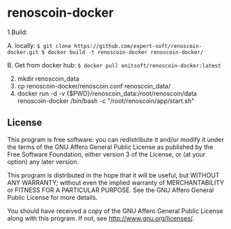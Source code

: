 # renoscoin-docker
1.Build:

  A. locally:
    ```
    $ git clone https://github.com/expert-soft/renoscoin-docker.git
    $ docker build -t renoscoin-docker renoscoin-docker/
    ```
    
  B. Get from docker hub:
    ```
    $ docker pull onitsoft/renoscoin-docker:latest
    ```
    
2. mkdir renoscoin_data
3. cp renoscoin-docker/renoscoin.conf renoscoin_data/
4. docker run -d -v {$PWD}/renoscoin_data:/root/renoscoin/data renoscoin-docker /bin/bash -c "/root/renoscoin/app/start.sh"

## License

This program is free software: you can redistribute it and/or modify
it under the terms of the GNU Affero General Public License as published by
the Free Software Foundation, either version 3 of the License, or
(at your option) any later version.

This program is distributed in the hope that it will be useful,
but WITHOUT ANY WARRANTY; without even the implied warranty of
MERCHANTABILITY or FITNESS FOR A PARTICULAR PURPOSE.  See the
GNU Affero General Public License for more details.

You should have received a copy of the GNU Affero General Public License
along with this program.  If not, see <http://www.gnu.org/licenses/>.
